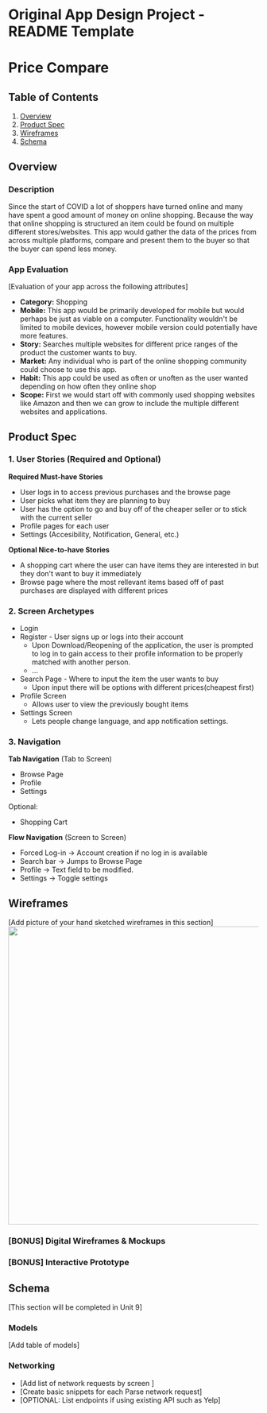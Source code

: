 Original App Design Project - README Template
===

# Price Compare

## Table of Contents
1. [Overview](#Overview)
1. [Product Spec](#Product-Spec)
1. [Wireframes](#Wireframes)
2. [Schema](#Schema)

## Overview
### Description
Since the start of COVID a lot of shoppers have turned online and many have spent a good amount of money on online shopping. Because the way that online shopping is structured an item could be found on multiple different stores/websites. This app would gather the data of the prices from across multiple platforms, compare and present them to the buyer so that the buyer can spend less money.

### App Evaluation
[Evaluation of your app across the following attributes]
- **Category:** Shopping
- **Mobile:** This app would be primarily developed for mobile but would perhaps be just as viable on a computer. Functionality wouldn't be limited to mobile devices, however mobile version could potentially have more features.
- **Story:** Searches multiple websites for different price ranges of the product the customer wants to buy.
- **Market:** Any individual who is part of the online shopping community could choose to use this app.
- **Habit:** This app could be used as often or unoften as the user wanted depending on how often they online shop
- **Scope:** First we would start off with commonly used shopping websites like Amazon and then we can grow to include the multiple different websites and applications.

## Product Spec

### 1. User Stories (Required and Optional)

**Required Must-have Stories**

* User logs in to access previous purchases and the browse page
* User picks what item they are planning to buy
* User has the option to go and buy off of the cheaper seller or to stick with the current seller
* Profile pages for each user
* Settings (Accesibility, Notification, General, etc.)

**Optional Nice-to-have Stories**

* A shopping cart where the user can have items they are interested in but they don't want to buy it immediately
* Browse page where the most rellevant items based off of past purchases are displayed with different prices


### 2. Screen Archetypes

* Login 
* Register - User signs up or logs into their account
   * Upon Download/Reopening of the application, the user is prompted to log in to gain access to their profile information to be properly matched with another person. 
   * ...
* Search Page - Where to input the item the user wants to buy
   * Upon input there will be options with different prices(cheapest first)
* Profile Screen 
   * Allows user to view the previously bought items
* Settings Screen
   * Lets people change language, and app notification settings.


### 3. Navigation

**Tab Navigation** (Tab to Screen)

* Browse Page
* Profile
* Settings

Optional:
* Shopping Cart

**Flow Navigation** (Screen to Screen)

* Forced Log-in -> Account creation if no log in is available
* Search bar -> Jumps to Browse Page
* Profile -> Text field to be modified. 
* Settings -> Toggle settings

## Wireframes
[Add picture of your hand sketched wireframes in this section]
<img src="YOUR_WIREFRAME_IMAGE_URL" width=600>

### [BONUS] Digital Wireframes & Mockups

### [BONUS] Interactive Prototype

## Schema 
[This section will be completed in Unit 9]
### Models
[Add table of models]
### Networking
- [Add list of network requests by screen ]
- [Create basic snippets for each Parse network request]
- [OPTIONAL: List endpoints if using existing API such as Yelp]
